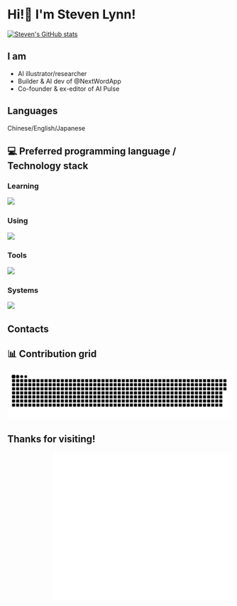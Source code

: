 # Hi!👋 I'm Steven Lynn!

[![Steven's GitHub stats](https://github-readme-stats.vercel.app/api?username=stvlynn)](https://github.com/anuraghazra/github-readme-stats)

## I am

- AI illustrator/researcher
- Builder & AI dev of @NextWordApp
- Co-founder & ex-editor of AI Pulse

## Languages

Chinese/English/Japanese

## 💻 Preferred programming language / Technology stack

### Learning

![](https://skillicons.dev/icons?i=tensorflow,swift,figma,solidity,vue,rust,go,svelte&theme=dark&perline=6)

### Using

![](https://skillicons.dev/icons?i=vercel,netlify,docker,html,css,bash,python,r,c,cpp,git,sketchup,matlab,workers,wordpress,autocad&theme=dark&perline=6)


### Tools

![](https://skillicons.dev/icons?i=ps,pr,figma,idea,pycharm,vscode,visualstudio&theme=dark&perline=6)

### Systems

![](https://skillicons.dev/icons?i=apple,debian,ubuntu,arch,raspberrypi&theme=dark&perline=6)

## Contacts


## 📊 Contribution grid

<picture>
  <source media="(prefers-color-scheme: dark)" srcset="assets/github-contribution-grid-snake-dark.svg" />
  <source media="(prefers-color-scheme: light)" srcset="assets/github-contribution-grid-snake.svg" />
  <img alt="github-snake" src="assets/github-contribution-grid-snake.svg" />
</picture>

## Thanks for visiting!

<img align="right" width="400px" src="./svg-drawing.svg" />
